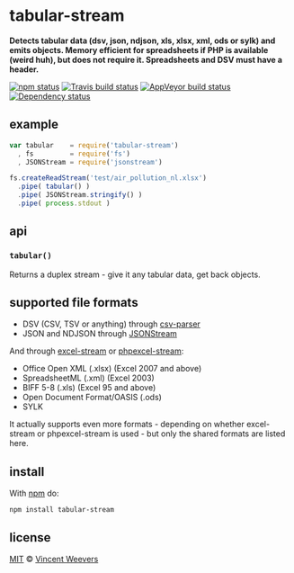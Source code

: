 # tabular-stream

**Detects tabular data (dsv, json, ndjson, xls, xlsx, xml, ods or sylk) and emits objects. Memory efficient for spreadsheets if PHP is available (weird huh), but does not require it. Spreadsheets and DSV must have a header.**

[![npm status](http://img.shields.io/npm/v/tabular-stream.svg?style=flat-square)](https://www.npmjs.org/package/tabular-stream) [![Travis build status](https://img.shields.io/travis/vweevers/tabular-stream.svg?style=flat-square&label=travis)](http://travis-ci.org/vweevers/tabular-stream) [![AppVeyor build status](https://img.shields.io/appveyor/ci/vweevers/tabular-stream.svg?style=flat-square&label=appveyor)](https://ci.appveyor.com/project/vweevers/tabular-stream) [![Dependency status](https://img.shields.io/david/vweevers/tabular-stream.svg?style=flat-square)](https://david-dm.org/vweevers/tabular-stream)

## example

```js
var tabular    = require('tabular-stream')
  , fs         = require('fs')
  , JSONStream = require('jsonstream')

fs.createReadStream('test/air_pollution_nl.xlsx')
  .pipe( tabular() )
  .pipe( JSONStream.stringify() )
  .pipe( process.stdout )
```

## api

### `tabular()`

Returns a duplex stream - give it any tabular data, get back objects.

## supported file formats

- DSV (CSV, TSV or anything) through [csv-parser](https://npmjs.com/package/csv-parser)
- JSON and NDJSON through [JSONStream](https://npmjs.com/package/JSONStream)

And through [excel-stream](https://npmjs.com/package/excel-stream) or [phpexcel-stream](https://npmjs.com/package/phpexcel-stream):

- Office Open XML (.xlsx) (Excel 2007 and above)
- SpreadsheetML (.xml) (Excel 2003)
- BIFF 5-8 (.xls) (Excel 95 and above)
- Open Document Format/OASIS (.ods)
- SYLK

It actually supports even more formats - depending on whether excel-stream or phpexcel-stream is used - but only the shared formats are listed here.

## install

With [npm](https://npmjs.org) do:

```
npm install tabular-stream
```

## license

[MIT](http://opensource.org/licenses/MIT) © [Vincent Weevers](http://vincentweevers.nl)
